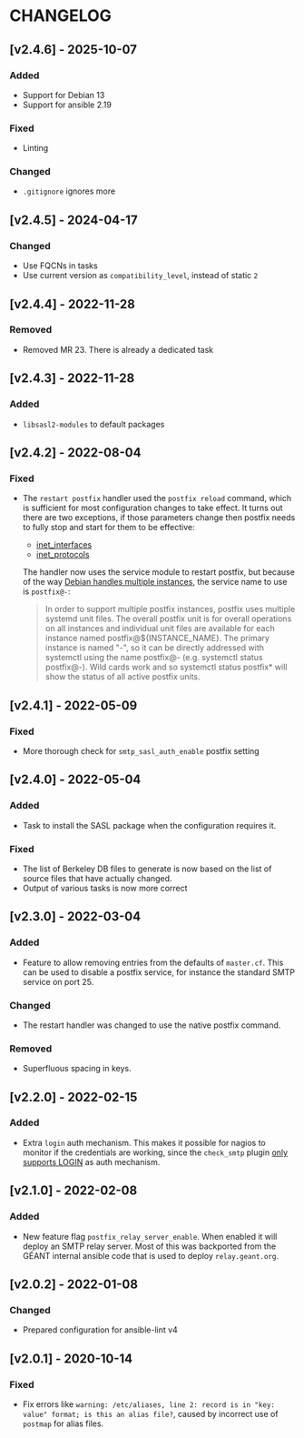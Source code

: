 # CHANGELOG

## [v2.4.6] - 2025-10-07

### Added

- Support for Debian 13
- Support for ansible 2.19

### Fixed

- Linting

### Changed

- `.gitignore` ignores more

## [v2.4.5] - 2024-04-17

### Changed

- Use FQCNs in tasks
- Use current version as `compatibility_level`, instead of static `2`

## [v2.4.4] - 2022-11-28

### Removed

- Removed MR 23. There is already a dedicated task

## [v2.4.3] - 2022-11-28

### Added

- `libsasl2-modules` to default packages

## [v2.4.2] - 2022-08-04

### Fixed

- The `restart postfix` handler used the `postfix reload` command, which is sufficient for most configuration changes to take effect. It turns out there are two exceptions, if those parameters change then postfix needs to fully stop and start for them to be effective:
  - [inet_interfaces](https://www.postfix.org/postconf.5.html#inet_interfaces)
  - [inet_protocols](https://www.postfix.org/postconf.5.html#inet_protocols)

  The handler now uses the service module to restart postfix, but because of the way [Debian handles multiple instances](https://salsa.debian.org/postfix-team/postfix-dev/-/blob/debian/bullseye/debian/README.Debian), the service name to use is `postfix@-`:

  > In order to support multiple postfix instances, postfix uses multiple systemd unit files.  The overall postfix unit is for overall operations on all instances and individual unit files are available for each instance named
  > postfix@${INSTANCE_NAME}.  The primary instance is named "-", so it can be directly addressed with systemctl using the name postfix@- (e.g. systemctl status postfix@-).  Wild cards work and so systemctl status postfix* will show the status of all active postfix units.

## [v2.4.1] - 2022-05-09

### Fixed

- More thorough check for `smtp_sasl_auth_enable` postfix setting

## [v2.4.0] - 2022-05-04

### Added

- Task to install the SASL package when the configuration requires it.

### Fixed

- The list of Berkeley DB files to generate is now based on the list of source files that have actually changed.
- Output of various tasks is now more correct

## [v2.3.0] - 2022-03-04

### Added

- Feature to allow removing entries from the defaults of `master.cf`. This can be used to disable a postfix service, for instance the standard SMTP service on port 25.

### Changed

- The restart handler was changed to use the native postfix command.

### Removed

- Superfluous spacing in keys. 

## [v2.2.0] - 2022-02-15

### Added

- Extra `login` auth mechanism. This makes it possible for nagios to monitor if the credentials are working, since the `check_smtp` plugin [only supports LOGIN](https://doc.dovecot.org/configuration_manual/authentication/authentication_mechanisms/#plaintext-authentication) as auth mechanism.

## [v2.1.0] - 2022-02-08

### Added

- New feature flag `postfix_relay_server_enable`. When enabled it will deploy an SMTP relay server. Most of this was backported from the GÉANT internal ansible code that is used to deploy `relay.geant.org`.

## [v2.0.2] - 2022-01-08

### Changed

- Prepared configuration for ansible-lint v4

## [v2.0.1] - 2020-10-14

### Fixed

- Fix errors like `warning: /etc/aliases, line 2: record is in "key: value" format; is this an alias file?`, caused by incorrect use of `postmap` for alias files.
